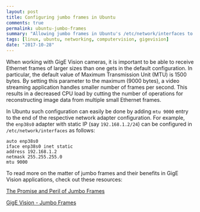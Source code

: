 ```yaml
---
layout: post
title: Configuring jumbo frames in Ubuntu
comments: true
permalink: ubuntu-jumbo-frames
summary: "Allowing jumbo frames in Ubuntu's /etc/network/interfaces to be able to use GigE Vision cameras."
tags: [linux, ubuntu, networking, computervision, gigevision]
date: "2017-10-28"
---
```


When working with GigE Vision cameras, it is important to be able to receive Ethernet frames of larger sizes than one gets in the default configuration. In particular, the default value of Maximum Transmission Unit (MTU) is 1500 bytes. By setting this parameter to the maximum (9000 bytes), a video streaming application handles smaller number of frames per second. This results in a decreased CPU load by cutting the number of operations for reconstructing image data from multiple small Ethernet frames.

In Ubuntu such configuration can easily be done by adding `mtu 9000` entry to the end of the respective network adapter configuration. For example, the `enp38s0` adapter with static IP (say `192.168.1.2/24`) can be configured in `/etc/network/interfaces` as follows:

```
auto enp38s0
iface enp38s0 inet static
address 192.168.1.2
netmask 255.255.255.0
mtu 9000
```

To read more on the matter of jumbo frames and their benefits in GigE Vision applications, check out these resources:

[The Promise and Peril of Jumbo Frames](https://blog.codinghorror.com/the-promise-and-peril-of-jumbo-frames/)

[GigE Vision - Jumbo Frames](https://www.stemmer-imaging.co.uk/en/knowledge-base/gige-vision-jumbo-frames/)
